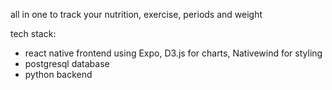 all in one to track your nutrition, exercise, periods and weight

tech stack:
- react native frontend using Expo, D3.js for charts, Nativewind for styling
- postgresql database
- python backend
